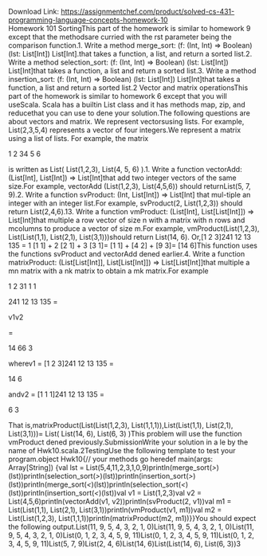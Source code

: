 Download Link: https://assignmentchef.com/product/solved-cs-431-programming-language-concepts-homework-10
<br>
Homework 101 SortingThis part of the homework is similar to homework 9 except that the methodsare curried with the rst parameter being the comparison function.1. Write a method merge_sort: (f: (Int, Int) =&gt; Boolean) (lst: List[Int]) List[Int].that takes a function, a list, and return a sorted list.2. Write a method selection_sort: (f: (Int, Int) =&gt; Boolean) (lst: List[Int]) List[Int]that takes a function, a list and return a sorted list.3. Write a method insertion_sort: (f: (Int, Int) =&gt; Boolean) (lst: List[Int]) List[Int]that takes a function, a list and return a sorted list.2 Vector and matrix operationsThis part of the homework is similar to homework 6 except that you will useScala. Scala has a builtin List class and it has methods map, zip, and reducethat you can use to dene your solution.The following questions are about vectors and matrix. We represent vectorsusing lists. For example, List(2,3,5,4) represents a vector of four integers.We represent a matrix using a list of lists. For example, the matrix

1 2 34 5 6

is written as List( List(1,2,3), List(4, 5, 6) ).1. Write a function vectorAdd: (List[Int], List[Int]) =&gt; List[Int]that add two integer vectors of the same size.For example, vectorAdd (List(1,2,3), List(4,5,6)) should returnList(5, 7, 9).2. Write a function svProduct: (Int, List[Int]) =&gt; List[Int] that mul-tiple an integer with an integer list.For example, svProduct(2, List(1,2,3)) should return List(2,4,6).13. Write a function vmProduct: (List[Int], List[List[Int]]) =&gt; List[Int]that multiple a row vector of size n with a matrix with n rows and mcolumns to produce a vector of size m.For example, vmProduct(List(1,2,3), List(List(1,1), List(2,1), List(3,1)))should return List(14, 6). Or,[1 2 3]241 12 13 135 = 1 [1 1] + 2 [2 1] + 3 [3 1]= [1 1] + [4 2] + [9 3]= [14 6]This function uses the functions svProduct and vectorAdd dened earlier.4. Write a function matrixProduct: (List[List[Int]], List[List[Int]]) =&gt; List[List[Int]]that multiple a mn matrix with a nk matrix to obtain a mk matrix.For example

1 2 31 1 1

241 12 13 135 =

v1v2

=

14 66 3

wherev1 = [1 2 3]241 12 13 135 =

14 6

andv2 = [1 1 1]241 12 13 135 =

6 3

That is,matrixProduct(List(List(1,2,3), List(1,1,1)),List(List(1,1), List(2,1), List(3,1)))= List( List(14, 6), List(6, 3) )This problem will use the function vmProduct dened previously.SubmissionWrite your solution in a le by the name of Hwk10.scala.2TestingUse the following template to test your program.object Hwk10{// your methods go heredef main(args: Array[String]) {val lst = List(5,4,11,2,3,1,0,9)println(merge_sort(_&gt;_)(lst))println(selection_sort(_&gt;_)(lst))println(insertion_sort(_&gt;_)(lst))println(merge_sort(_&lt;_)(lst))println(selection_sort(_&lt;_)(lst))println(insertion_sort(_&lt;_)(lst))val v1 = List(1,2,3)val v2 = List(4,5,6)println(vectorAdd(v1, v2))println(svProduct(2, v1))val m1 = List(List(1,1), List(2,1), List(3,1))println(vmProduct(v1, m1))val m2 = List(List(1,2,3), List(1,1,1))println(matrixProduct(m2, m1))}}You should expect the following output.List(11, 9, 5, 4, 3, 2, 1, 0)List(11, 9, 5, 4, 3, 2, 1, 0)List(11, 9, 5, 4, 3, 2, 1, 0)List(0, 1, 2, 3, 4, 5, 9, 11)List(0, 1, 2, 3, 4, 5, 9, 11)List(0, 1, 2, 3, 4, 5, 9, 11)List(5, 7, 9)List(2, 4, 6)List(14, 6)List(List(14, 6), List(6, 3))3